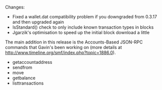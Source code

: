 Changes:
* Fixed a wallet.dat compatibility problem if you downgraded from 0.3.17 and then upgraded again
* IsStandard() check to only include known transaction types in blocks
* Jgarzik's optimisation to speed up the initial block download a little

The main addition in this release is the Accounts-Based JSON-RPC commands that Gavin's been working on (more details at http://www.timeline.org/smf/index.php?topic=1886.0).  
* getaccountaddress
* sendfrom
* move
* getbalance
* listtransactions
